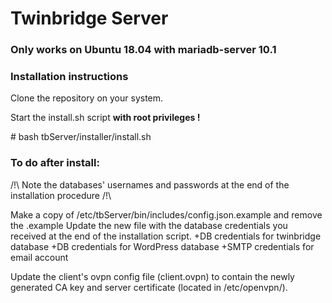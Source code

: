 # Twinbridge Server

### Only works on Ubuntu 18.04 with mariadb-server 10.1

### Installation instructions
Clone the repository on your system.

Start the install.sh script **with root privileges !**

\# bash tbServer/installer/install.sh

### To do after install:

/!\ Note the databases' usernames and passwords at the end of the installation procedure /!\\
  
Make a copy of /etc/tbServer/bin/includes/config.json.example and remove the .example
Update the new file with the database credentials you received at the end of the installation script.
  +DB credentials for twinbridge database
  +DB credentials for WordPress database
  +SMTP credentials for email account


Update the client's ovpn config file (client.ovpn) to contain the newly generated CA key and server certificate (located in /etc/openvpn/).
